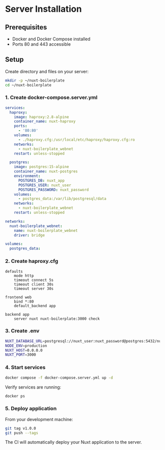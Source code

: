 # Server Installation

## Prerequisites

- Docker and Docker Compose installed
- Ports 80 and 443 accessible

## Setup

Create directory and files on your server:

```bash
mkdir -p ~/nuxt-boilerplate
cd ~/nuxt-boilerplate
```

### 1. Create docker-compose.server.yml

```yaml
services:
  haproxy:
    image: haproxy:2.8-alpine
    container_name: nuxt-haproxy
    ports:
      - '80:80'
    volumes:
      - ./haproxy.cfg:/usr/local/etc/haproxy/haproxy.cfg:ro
    networks:
      - nuxt-boilerplate_webnet
    restart: unless-stopped

  postgres:
    image: postgres:15-alpine
    container_name: nuxt-postgres
    environment:
      POSTGRES_DB: nuxt_app
      POSTGRES_USER: nuxt_user
      POSTGRES_PASSWORD: nuxt_password
    volumes:
      - postgres_data:/var/lib/postgresql/data
    networks:
      - nuxt-boilerplate_webnet
    restart: unless-stopped

networks:
  nuxt-boilerplate_webnet:
    name: nuxt-boilerplate_webnet
    driver: bridge

volumes:
  postgres_data:
```

### 2. Create haproxy.cfg

```
defaults
    mode http
    timeout connect 5s
    timeout client 30s
    timeout server 30s

frontend web
    bind *:80
    default_backend app

backend app
    server nuxt nuxt-boilerplate:3000 check
```

### 3. Create .env

```bash
NUXT_DATABASE_URL=postgresql://nuxt_user:nuxt_password@postgres:5432/nuxt_app
NODE_ENV=production
NUXT_HOST=0.0.0.0
NUXT_PORT=3000
```

### 4. Start services

```bash
docker compose -f docker-compose.server.yml up -d
```

Verify services are running:

```bash
docker ps
```

### 5. Deploy application

From your development machine:

```bash
git tag v1.0.0
git push --tags
```

The CI will automatically deploy your Nuxt application to the server.
